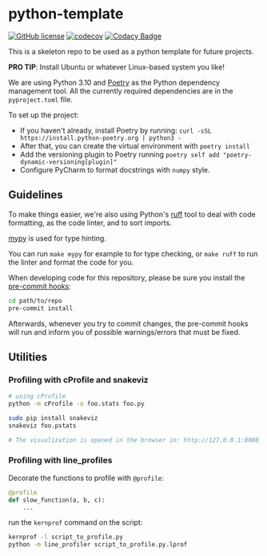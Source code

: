 # python-template
[![GitHub license](https://img.shields.io/github/license/SamuelNLP/pyhon-template)](https://github.com/SamuelNLP/pyhon-template/blob/master/LICENSE)
[![codecov](https://codecov.io/gh/SamuelNLP/pyhon-template/branch/master/graph/badge.svg?token=5CGG6XOCIW)](https://codecov.io/gh/SamuelNLP/pyhon-template)
[![Codacy Badge](https://api.codacy.com/project/badge/Grade/9a6c9cdfe8c94c7584b84da80f97ccc8)](https://app.codacy.com/gh/SamuelNLP/pyhon-template?utm_source=github.com&utm_medium=referral&utm_content=SamuelNLP/pyhon-template&utm_campaign=Badge_Grade_Settings)

This is a skeleton repo to be used as a python template for future projects.

**PRO TIP**: Install Ubuntu or whatever Linux-based system you like!

We are using Python 3.10 and [Poetry](https://python-poetry.org/docs/basic-usage/) as the Python dependency management tool. All the currently required dependencies are in the `pyproject.toml` file.

To set up the project:
- If you haven't already, install Poetry by running: `curl -sSL https://install.python-poetry.org | python3 -`
- After that, you can create the virtual environment with `poetry install`
- Add the versioning plugin to Poetry running `poetry self add "poetry-dynamic-versioning[plugin]"`
- Configure PyCharm to format docstrings with `numpy` style.

## Guidelines

To make things easier, we're also using Python's [ruff](https://github.com/astral-sh/ruff) tool to deal with code formatting, as the code linter, and to sort imports.

[mypy](http://mypy-lang.org/) is used for type hinting.

You can run `make mypy` for example to for type checking, or `make ruff` to run the linter and format the code for you.

When developing code for this repository, please be sure you install the [pre-commit hooks](https://pre-commit.com/#install):

```bash
cd path/to/repo
pre-commit install
```

Afterwards, whenever you try to commit changes, the pre-commit hooks
will run and inform you of possible warnings/errors that must be fixed.

## Utilities

### Profiling with cProfile and snakeviz

```bash
# using cProfile
python -m cProfile -o foo.stats foo.py

sudo pip install snakeviz
snakeviz foo.pstats

# The visualization is opened in the browser in: http://127.0.0.1:8080
```

### Profiling with line_profiles

Decorate the functions to profile with `@profile`:
```python
@profile
def slow_function(a, b, c):
    ...
```

run the `kernprof` command on the script:
```bash
kernprof -l script_to_profile.py
python -m line_profiler script_to_profile.py.lprof
```
